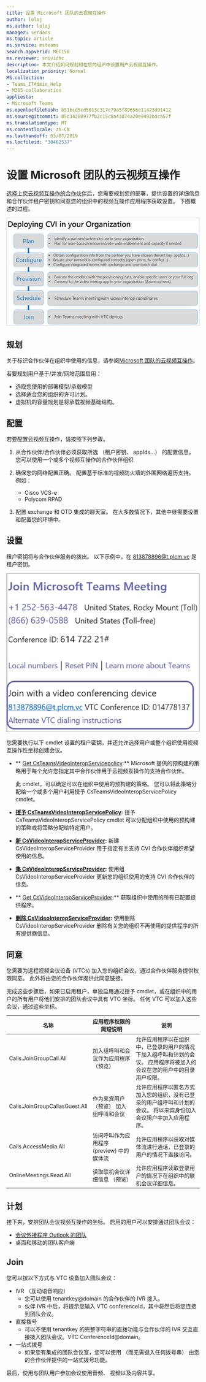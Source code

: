```yaml
---
title: 设置 Microsoft 团队的云视频互操作
author: lolaj
ms.author: lolaj
manager: serdars
ms.topic: article
ms.service: msteams
search.appverid: MET150
ms.reviewer: srividhc
description: 本文介绍如何规划和在您的组织中设置用户云视频互操作。
localization_priority: Normal
MS.collection:
- Teams_ITAdmin_Help
- M365-collaboration
appliesto:
- Microsoft Teams
ms.openlocfilehash: b51bcd5cd5813c317c79a5f89656e11423d91412
ms.sourcegitcommit: 85c34280977fb2c15c8a43874a20e9492bdca57f
ms.translationtype: MT
ms.contentlocale: zh-CN
ms.lasthandoff: 03/07/2019
ms.locfileid: "30462537"
---
```

# <a name="set-up-cloud-video-interop-for-microsoft-teams"></a>设置 Microsoft 团队的云视频互操作

[选择上您云视频互操作的合作伙伴](cloud-video-interop.md)后，您需要规划您的部署，提供设置的详细信息和合作伙伴租户密钥和同意您的组织中的视频互操作应用程序获取设置。 下图概述的过程。 

![组织中部署 CVI](media/deploying-cvi.png)

## <a name="plan"></a>规划

关于标识合作伙伴在组织中使用的信息，请参阅[Microsoft 团队的云视频互操作](cloud-video-interop.md)。 

若要规划用户基于/并发/网站范围启用： 

- 选取您使用的部署模型/承载模型
- 选择适合您的组织的许可计划。 
- 虚拟机的容量规划是将承载视频基础结构。

## <a name="configure"></a>配置 

若要配置云视频互操作，请按照下列步骤。 

1. 从合作伙伴/合作伙伴必须获取所选 （租户密钥、 appIds...） 的配置信息。 您可以使用一个或多个视频互操作的合作伙伴组织 

2. 确保您的网络配置正确。 配置基于标准的视频防火墙的外围网络遍历支持。 例如： 
    - Cisco VCS-e                  
    - Polycom RPAD

3. 配置 exchange 和 OTD 集成的聊天室。 在大多数情况下，其他中继需要设置和配置您的环境中。


## <a name="provision"></a>设置
 
租户密钥将与合作伙伴服务的拨出。 以下示例中，在 813878896@t.plcm.vc 是租户密钥。 

![租户密钥示例](media/tenant-key-example.png) 

您需要执行以下 cmdlet 设置的租户密钥，并还允许选择用户或整个组织使用视频互操作性坐标创建会议。

 
- ** [Get CsTeamsVideoInteropServicepolicy](https://docs.microsoft.com/powershell/module/skype/get-csteamsvideointeropservicepolicy):** Microsoft 提供的预构建的策略用于每个允许您指定其中合作伙伴用于云视频互操作的支持合作伙伴。

    此 cmdlet，可以确定可以在组织中使用的预构建的策略。 您可以将此策略分配给一个或多个用户利用授予 CsTeamsVideoInteropServicePolicy cmdlet。
 
- **[授予 CsTeamsVideoInteropServicePolicy](https://docs.microsoft.com/powershell/module/skype/grant-csteamsvideointeropservicepolicy):** 授予 CsTeamsVideoInteropServicePolicy cmdlet 可以分配组织中使用的预构建的策略或将策略分配给特定用户。
 
- **[新 CsVideoInteropServiceProvider](https://docs.microsoft.com/powershell/module/skype/new-csvideointeropserviceprovider):** 新建 CsVideoInteropServiceProvider 用于指定有关支持 CVI 合作伙伴组织希望使用的信息。
 
- **[集 CsVideoInteropServiceProvider](https://docs.microsoft.com/powershell/module/skype/set-csvideointeropserviceprovider):** 使用组 CsVideoInteropServiceProvider 更新您的组织使用的支持 CVI 合作伙伴的信息。
 
- ** [Get CsVideoInteropServiceProvider](https://docs.microsoft.com/powershell/module/skype/get-csvideointeropserviceprovider):** 获取组织中使用的所有已配置提供程序。
 
- **[删除 CsVideoInteropServiceProvider](https://docs.microsoft.com/powershell/module/skype/remove-csvideointeropserviceprovider):** 使用删除 CsVideoInteropServiceProvider 删除有关您的组织不再使用的提供程序的所有提供商信息。  
 
## <a name="consent"></a>同意

您需要为远程视频会议设备 (VTCs) 加入您的组织会议，通过合作伙伴服务提供权限同意。 此外将由您的合作伙伴提供此同意链接。  
 
完成这些步骤后，如果已启用租户，单独启用通过授予 cmdlet，或在组织中的用户的所有用户将他们安排的团队会议中具有 VTC 坐标。 任何 VTC 可以加入这些会议，通过这些坐标。


|名称|应用程序权限的简短说明| 说明|
|--|--|---|
|Calls.JoinGroupCall.All|加入组呼叫和会议作为应用程序 （预览）|允许应用程序以在组织中，已登录的用户的情况下加入组呼叫和计划的会议。  应用程序将被加入的会议在您的租户中的目录用户权限。|
|Calls.JoinGroupCallasGuest.All|作为来宾用户 （预览） 加入组呼叫和会议|允许应用程序以匿名方式加入您的组织，没有已登录的用户组呼叫和计划的会议。  将以来宾身份加入会议租户中加入应用程序。|
|Calls.AccessMedia.All|访问呼叫作为应用程序 (preview) 中的媒体流|允许应用程序以获取对媒体流进行通话，已登录的用户的情况下直接访问。|
|OnlineMeetings.Read.All|读取联机会议详细信息 （预览）|允许应用程序读取登录用户的情况下在组织中的联机会议详细信息。|

## <a name="schedule"></a>计划

接下来，安排团队会议视频互操作的坐标。 启用的用户可以安排通过团队会议：
- [会议外接程序 Outlook 的团队](teams-add-in-for-outlook.md)
- 桌面和移动的团队客户端


## <a name="join"></a>Join

您可以按以下方式与 VTC 设备加入团队会议：
 
- IVR （互动语音响应）
    - 您可以使用 tenantkey@domain 的合作伙伴的 IVR 拨入。 
    - 伙伴 IVR 中后，将提示您输入 VTC conferenceId，其中将然后将您连接到团队会议。
- 直接拨号
    - 可以不使用 tenantkey 的完整字符串的直拨功能与合作伙伴的 IVR 交互直接拨入团队会议。VTC ConferenceId@domain。
- 一站式拨号
    - 如果您有集成的团队会议室，您可以使用 （而无需键入任何拨号串） 由您的合作伙伴提供的一站式拨号功能。

最后，使用与团队用户参加会议使用音频、 视频以及内容共享。 